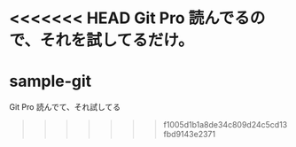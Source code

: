 <<<<<<< HEAD
Git Pro 読んでるので、それを試してるだけ。
=======
sample-git
==========

Git Pro 読んでて、それ試してる
>>>>>>> f1005d1b1a8de34c809d24c5cd13fbd9143e2371
